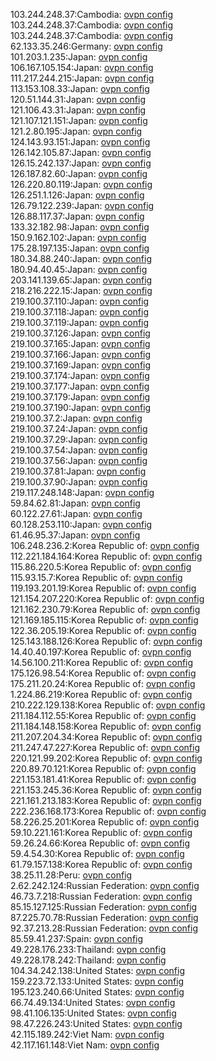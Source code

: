 103.244.248.37:Cambodia: [ovpn config](vpn/103_244_248_37.ovpn)  
103.244.248.37:Cambodia: [ovpn config](vpn/103_244_248_37.ovpn)  
103.244.248.37:Cambodia: [ovpn config](vpn/103_244_248_37.ovpn)  
62.133.35.246:Germany: [ovpn config](vpn/62_133_35_246.ovpn)  
101.203.1.235:Japan: [ovpn config](vpn/101_203_1_235.ovpn)  
106.167.105.154:Japan: [ovpn config](vpn/106_167_105_154.ovpn)  
111.217.244.215:Japan: [ovpn config](vpn/111_217_244_215.ovpn)  
113.153.108.33:Japan: [ovpn config](vpn/113_153_108_33.ovpn)  
120.51.144.31:Japan: [ovpn config](vpn/120_51_144_31.ovpn)  
121.106.43.31:Japan: [ovpn config](vpn/121_106_43_31.ovpn)  
121.107.121.151:Japan: [ovpn config](vpn/121_107_121_151.ovpn)  
121.2.80.195:Japan: [ovpn config](vpn/121_2_80_195.ovpn)  
124.143.93.151:Japan: [ovpn config](vpn/124_143_93_151.ovpn)  
126.142.105.87:Japan: [ovpn config](vpn/126_142_105_87.ovpn)  
126.15.242.137:Japan: [ovpn config](vpn/126_15_242_137.ovpn)  
126.187.82.60:Japan: [ovpn config](vpn/126_187_82_60.ovpn)  
126.220.80.119:Japan: [ovpn config](vpn/126_220_80_119.ovpn)  
126.251.1.126:Japan: [ovpn config](vpn/126_251_1_126.ovpn)  
126.79.122.239:Japan: [ovpn config](vpn/126_79_122_239.ovpn)  
126.88.117.37:Japan: [ovpn config](vpn/126_88_117_37.ovpn)  
133.32.182.98:Japan: [ovpn config](vpn/133_32_182_98.ovpn)  
150.9.162.102:Japan: [ovpn config](vpn/150_9_162_102.ovpn)  
175.28.197.135:Japan: [ovpn config](vpn/175_28_197_135.ovpn)  
180.34.88.240:Japan: [ovpn config](vpn/180_34_88_240.ovpn)  
180.94.40.45:Japan: [ovpn config](vpn/180_94_40_45.ovpn)  
203.141.139.65:Japan: [ovpn config](vpn/203_141_139_65.ovpn)  
218.216.222.15:Japan: [ovpn config](vpn/218_216_222_15.ovpn)  
219.100.37.110:Japan: [ovpn config](vpn/219_100_37_110.ovpn)  
219.100.37.118:Japan: [ovpn config](vpn/219_100_37_118.ovpn)  
219.100.37.119:Japan: [ovpn config](vpn/219_100_37_119.ovpn)  
219.100.37.126:Japan: [ovpn config](vpn/219_100_37_126.ovpn)  
219.100.37.165:Japan: [ovpn config](vpn/219_100_37_165.ovpn)  
219.100.37.166:Japan: [ovpn config](vpn/219_100_37_166.ovpn)  
219.100.37.169:Japan: [ovpn config](vpn/219_100_37_169.ovpn)  
219.100.37.174:Japan: [ovpn config](vpn/219_100_37_174.ovpn)  
219.100.37.177:Japan: [ovpn config](vpn/219_100_37_177.ovpn)  
219.100.37.179:Japan: [ovpn config](vpn/219_100_37_179.ovpn)  
219.100.37.190:Japan: [ovpn config](vpn/219_100_37_190.ovpn)  
219.100.37.2:Japan: [ovpn config](vpn/219_100_37_2.ovpn)  
219.100.37.24:Japan: [ovpn config](vpn/219_100_37_24.ovpn)  
219.100.37.29:Japan: [ovpn config](vpn/219_100_37_29.ovpn)  
219.100.37.54:Japan: [ovpn config](vpn/219_100_37_54.ovpn)  
219.100.37.56:Japan: [ovpn config](vpn/219_100_37_56.ovpn)  
219.100.37.81:Japan: [ovpn config](vpn/219_100_37_81.ovpn)  
219.100.37.90:Japan: [ovpn config](vpn/219_100_37_90.ovpn)  
219.117.248.148:Japan: [ovpn config](vpn/219_117_248_148.ovpn)  
59.84.62.81:Japan: [ovpn config](vpn/59_84_62_81.ovpn)  
60.122.27.61:Japan: [ovpn config](vpn/60_122_27_61.ovpn)  
60.128.253.110:Japan: [ovpn config](vpn/60_128_253_110.ovpn)  
61.46.95.37:Japan: [ovpn config](vpn/61_46_95_37.ovpn)  
106.248.236.2:Korea Republic of: [ovpn config](vpn/106_248_236_2.ovpn)  
112.221.184.164:Korea Republic of: [ovpn config](vpn/112_221_184_164.ovpn)  
115.86.220.5:Korea Republic of: [ovpn config](vpn/115_86_220_5.ovpn)  
115.93.15.7:Korea Republic of: [ovpn config](vpn/115_93_15_7.ovpn)  
119.193.201.19:Korea Republic of: [ovpn config](vpn/119_193_201_19.ovpn)  
121.154.207.220:Korea Republic of: [ovpn config](vpn/121_154_207_220.ovpn)  
121.162.230.79:Korea Republic of: [ovpn config](vpn/121_162_230_79.ovpn)  
121.169.185.115:Korea Republic of: [ovpn config](vpn/121_169_185_115.ovpn)  
122.36.205.19:Korea Republic of: [ovpn config](vpn/122_36_205_19.ovpn)  
125.143.188.126:Korea Republic of: [ovpn config](vpn/125_143_188_126.ovpn)  
14.40.40.197:Korea Republic of: [ovpn config](vpn/14_40_40_197.ovpn)  
14.56.100.211:Korea Republic of: [ovpn config](vpn/14_56_100_211.ovpn)  
175.126.98.54:Korea Republic of: [ovpn config](vpn/175_126_98_54.ovpn)  
175.211.20.24:Korea Republic of: [ovpn config](vpn/175_211_20_24.ovpn)  
1.224.86.219:Korea Republic of: [ovpn config](vpn/1_224_86_219.ovpn)  
210.222.129.138:Korea Republic of: [ovpn config](vpn/210_222_129_138.ovpn)  
211.184.112.55:Korea Republic of: [ovpn config](vpn/211_184_112_55.ovpn)  
211.184.148.158:Korea Republic of: [ovpn config](vpn/211_184_148_158.ovpn)  
211.207.204.34:Korea Republic of: [ovpn config](vpn/211_207_204_34.ovpn)  
211.247.47.227:Korea Republic of: [ovpn config](vpn/211_247_47_227.ovpn)  
220.121.99.202:Korea Republic of: [ovpn config](vpn/220_121_99_202.ovpn)  
220.89.70.121:Korea Republic of: [ovpn config](vpn/220_89_70_121.ovpn)  
221.153.181.41:Korea Republic of: [ovpn config](vpn/221_153_181_41.ovpn)  
221.153.245.36:Korea Republic of: [ovpn config](vpn/221_153_245_36.ovpn)  
221.161.213.183:Korea Republic of: [ovpn config](vpn/221_161_213_183.ovpn)  
222.236.168.173:Korea Republic of: [ovpn config](vpn/222_236_168_173.ovpn)  
58.226.25.201:Korea Republic of: [ovpn config](vpn/58_226_25_201.ovpn)  
59.10.221.161:Korea Republic of: [ovpn config](vpn/59_10_221_161.ovpn)  
59.26.24.66:Korea Republic of: [ovpn config](vpn/59_26_24_66.ovpn)  
59.4.54.30:Korea Republic of: [ovpn config](vpn/59_4_54_30.ovpn)  
61.79.157.138:Korea Republic of: [ovpn config](vpn/61_79_157_138.ovpn)  
38.25.11.28:Peru: [ovpn config](vpn/38_25_11_28.ovpn)  
2.62.242.124:Russian Federation: [ovpn config](vpn/2_62_242_124.ovpn)  
46.73.7.218:Russian Federation: [ovpn config](vpn/46_73_7_218.ovpn)  
85.15.127.125:Russian Federation: [ovpn config](vpn/85_15_127_125.ovpn)  
87.225.70.78:Russian Federation: [ovpn config](vpn/87_225_70_78.ovpn)  
92.37.213.28:Russian Federation: [ovpn config](vpn/92_37_213_28.ovpn)  
85.59.41.237:Spain: [ovpn config](vpn/85_59_41_237.ovpn)  
49.228.176.233:Thailand: [ovpn config](vpn/49_228_176_233.ovpn)  
49.228.178.242:Thailand: [ovpn config](vpn/49_228_178_242.ovpn)  
104.34.242.138:United States: [ovpn config](vpn/104_34_242_138.ovpn)  
159.223.72.133:United States: [ovpn config](vpn/159_223_72_133.ovpn)  
195.123.240.66:United States: [ovpn config](vpn/195_123_240_66.ovpn)  
66.74.49.134:United States: [ovpn config](vpn/66_74_49_134.ovpn)  
98.41.106.135:United States: [ovpn config](vpn/98_41_106_135.ovpn)  
98.47.226.243:United States: [ovpn config](vpn/98_47_226_243.ovpn)  
42.115.189.242:Viet Nam: [ovpn config](vpn/42_115_189_242.ovpn)  
42.117.161.148:Viet Nam: [ovpn config](vpn/42_117_161_148.ovpn)  
